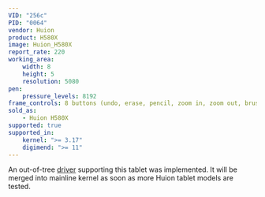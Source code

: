 ```yaml
---
VID: "256c"
PID: "0064"
vendor: Huion
product: H580X
image: Huion_H580X
report_rate: 220
working_area:
    width: 8
    height: 5
    resolution: 5080
pen:
    pressure_levels: 8192
frame_controls: 8 buttons (undo, erase, pencil, zoom in, zoom out, brush increase, brush decrease, grab)
sold_as:
    - Huion H580X
supported: true
supported_in:
    kernel: ">= 3.17"
    digimend: ">= 11"
---
```

An out-of-tree [driver](https://github.com/DIGImend/digimend-kernel-drivers) supporting this tablet was implemented. It will be merged into mainline kernel as soon as more Huion tablet models are tested.
